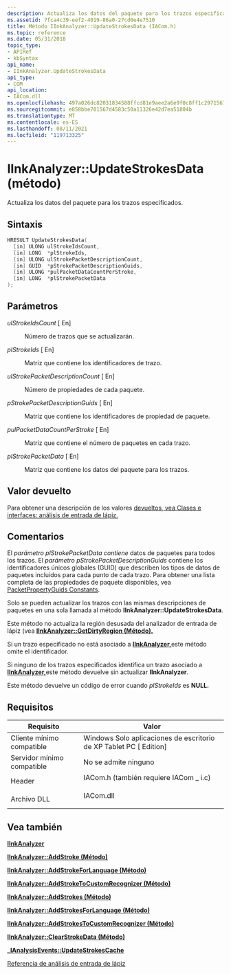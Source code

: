 ```yaml
---
description: Actualiza los datos del paquete para los trazos especificados.
ms.assetid: 7fca4c39-eef2-4019-86a0-27cd0e4e7510
title: Método IInkAnalyzer::UpdateStrokesData (IACom.h)
ms.topic: reference
ms.date: 05/31/2018
topic_type:
- APIRef
- kbSyntax
api_name:
- IInkAnalyzer.UpdateStrokesData
api_type:
- COM
api_location:
- IACom.dll
ms.openlocfilehash: 497a026dc82031834588ffcd81e9aee2a6e9f0c8ff1c2971567c934ae66105af
ms.sourcegitcommit: e858bbe701567d4583c50a11326e42d7ea51804b
ms.translationtype: MT
ms.contentlocale: es-ES
ms.lasthandoff: 08/11/2021
ms.locfileid: "119713325"
---
```

# <a name="iinkanalyzerupdatestrokesdata-method"></a>IInkAnalyzer::UpdateStrokesData (método)

Actualiza los datos del paquete para los trazos especificados.

## <a name="syntax"></a>Sintaxis


```C++
HRESULT UpdateStrokesData(
  [in] ULONG ulStrokeIdsCount,
  [in] LONG  *plStrokeIds,
  [in] ULONG ulStrokePacketDescriptionCount,
  [in] GUID  *pStrokePacketDescriptionGuids,
  [in] ULONG *pulPacketDataCountPerStroke,
  [in] LONG  *plStrokePacketData
);
```



## <a name="parameters"></a>Parámetros

<dl> <dt>

*ulStrokeIdsCount* \[ En\]
</dt> <dd>

Número de trazos que se actualizarán.

</dd> <dt>

*plStrokeIds* \[ En\]
</dt> <dd>

Matriz que contiene los identificadores de trazo.

</dd> <dt>

*ulStrokePacketDescriptionCount* \[ En\]
</dt> <dd>

Número de propiedades de cada paquete.

</dd> <dt>

*pStrokePacketDescriptionGuids* \[ En\]
</dt> <dd>

Matriz que contiene los identificadores de propiedad de paquete.

</dd> <dt>

*pulPacketDataCountPerStroke* \[ En\]
</dt> <dd>

Matriz que contiene el número de paquetes en cada trazo.

</dd> <dt>

*plStrokePacketData* \[ En\]
</dt> <dd>

Matriz que contiene los datos del paquete para los trazos.

</dd> </dl>

## <a name="return-value"></a>Valor devuelto

Para obtener una descripción de los valores [devueltos, vea Clases e interfaces: análisis de entrada de lápiz.](classes-and-interfaces---ink-analysis.md)

## <a name="remarks"></a>Comentarios

El *parámetro plStrokePacketData contiene* datos de paquetes para todos los trazos. El *parámetro pStrokePacketDescriptionGuids* contiene los identificadores únicos globales (GUID) que describen los tipos de datos de paquetes incluidos para cada punto de cada trazo. Para obtener una lista completa de las propiedades de paquete disponibles, vea [PacketPropertyGuids Constants](packetpropertyguids-constants.md).

Solo se pueden actualizar los trazos con las mismas descripciones de paquetes en una sola llamada al método **IInkAnalyzer::UpdateStrokesData**.

Este método no actualiza la región desusada del analizador de entrada de lápiz (vea [**IInkAnalyzer::GetDirtyRegion (Método).**](iinkanalyzer-getdirtyregion.md)

Si un trazo especificado no está asociado a [**IInkAnalyzer,**](iinkanalyzer.md)este método omite el identificador.

Si ninguno de los trazos especificados identifica un trazo asociado a [**IInkAnalyzer,**](iinkanalyzer.md)este método devuelve sin actualizar **IInkAnalyzer**.

Este método devuelve un código de error cuando *plStrokeIds* es **NULL.**

## <a name="requirements"></a>Requisitos



| Requisito | Valor |
|-------------------------------------|---------------------------------------------------------------------------------------------------------------|
| Cliente mínimo compatible<br/> | Windows Solo aplicaciones de escritorio de XP Tablet PC \[ Edition\]<br/>                                                 |
| Servidor mínimo compatible<br/> | No se admite ninguno<br/>                                                                                     |
| Header<br/>                   | <dl> <dt>IACom.h (también requiere IACom \_ i.c)</dt> </dl> |
| Archivo DLL<br/>                      | <dl> <dt>IACom.dll</dt> </dl>                          |



## <a name="see-also"></a>Vea también

<dl> <dt>

[**IInkAnalyzer**](iinkanalyzer.md)
</dt> <dt>

[**IInkAnalyzer::AddStroke (Método)**](iinkanalyzer-addstroke.md)
</dt> <dt>

[**IInkAnalyzer::AddStrokeForLanguage (Método)**](iinkanalyzer-addstrokeforlanguage.md)
</dt> <dt>

[**IInkAnalyzer::AddStrokeToCustomRecognizer (Método)**](iinkanalyzer-addstroketocustomrecognizer.md)
</dt> <dt>

[**IInkAnalyzer::AddStrokes (Método)**](iinkanalyzer-addstrokes.md)
</dt> <dt>

[**IInkAnalyzer::AddStrokesForLanguage (Método)**](iinkanalyzer-addstrokesforlanguage.md)
</dt> <dt>

[**IInkAnalyzer::AddStrokesToCustomRecognizer (Método)**](iinkanalyzer-addstrokestocustomrecognizer.md)
</dt> <dt>

[**IInkAnalyzer::ClearStrokeData (Método)**](iinkanalyzer-clearstrokedata.md)
</dt> <dt>

[**\_IAnalysisEvents::UpdateStrokesCache**](-ianalysisevents-updatestrokescache.md)
</dt> <dt>

[Referencia de análisis de entrada de lápiz](ink-analysis-reference.md)
</dt> </dl>

 

 




